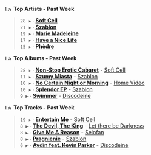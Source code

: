 <!--START_LASTFM_ARTISTS:{"period": "7day", "rows": 5}-->
<a href="https://last.fm" target="_blank"><img src="https://user-images.githubusercontent.com/17434202/215290617-e793598d-d7c9-428f-9975-156db1ba89cc.svg" alt="Last.fm Logo" width="18" height="13"/></a> **Top Artists - Past Week**

> `28 ▶️` ∙ **[Soft Cell](https://www.last.fm/music/Soft+Cell)**<br/>
> `21 ▶️` ∙ **[Szablon](https://www.last.fm/music/Szablon)**<br/>
> `19 ▶️` ∙ **[Marie Madeleine](https://www.last.fm/music/Marie+Madeleine)**<br/>
> `17 ▶️` ∙ **[Have a Nice Life](https://www.last.fm/music/Have+a+Nice+Life)**<br/>
> `15 ▶️` ∙ **[Phèdre](https://www.last.fm/music/Ph%C3%A8dre)**<br/>
<!--END_LASTFM_ARTISTS-->

<!--START_LASTFM_ALBUMS:{"period": "7day", "rows": 5}-->
<a href="https://last.fm" target="_blank"><img src="https://user-images.githubusercontent.com/17434202/215290617-e793598d-d7c9-428f-9975-156db1ba89cc.svg" alt="Last.fm Logo" width="18" height="13"/></a> **Top Albums - Past Week**

> `28 ▶️` ∙ **[Non-Stop Erotic Cabaret](https://www.last.fm/music/Soft+Cell/Non-Stop+Erotic+Cabaret)** - [Soft Cell](https://www.last.fm/music/Soft+Cell)<br/>
> `11 ▶️` ∙ **[Szumy Miasta](https://www.last.fm/music/Szablon/Szumy+Miasta)** - [Szablon](https://www.last.fm/music/Szablon)<br/>
> `10 ▶️` ∙ **[No Certain Night or Morning](https://www.last.fm/music/Home+Video/No+Certain+Night+or+Morning)** - [Home Video](https://www.last.fm/music/Home+Video)<br/>
> `10 ▶️` ∙ **[Splendor EP](https://www.last.fm/music/Szablon/Splendor+EP)** - [Szablon](https://www.last.fm/music/Szablon)<br/>
> `9 ▶️` ∙ **[Swimmer](https://www.last.fm/music/Discodeine/Swimmer)** - [Discodeine](https://www.last.fm/music/Discodeine)<br/>
<!--END_LASTFM_ALBUMS-->

<!--START_LASTFM_TRACKS:{"period": "7day", "rows": 5}-->
<a href="https://last.fm" target="_blank"><img src="https://user-images.githubusercontent.com/17434202/215290617-e793598d-d7c9-428f-9975-156db1ba89cc.svg" alt="Last.fm Logo" width="18" height="13"/></a> **Top Tracks - Past Week**

> `19 ▶️` ∙ **[Entertain Me](https://www.last.fm/music/Soft+Cell/_/Entertain+Me)** - [Soft Cell](https://www.last.fm/music/Soft+Cell)<br/>
> `8 ▶️` ∙ **[The Devil, The King](https://www.last.fm/music/Let+there+be+Darkness/_/The+Devil,+The+King)** - [Let there be Darkness](https://www.last.fm/music/Let+there+be+Darkness)<br/>
> `8 ▶️` ∙ **[Give Me A Reason](https://www.last.fm/music/Selofan/_/Give+Me+A+Reason)** - [Selofan](https://www.last.fm/music/Selofan)<br/>
> `8 ▶️` ∙ **[Pragnienie](https://www.last.fm/music/Szablon/_/Pragnienie)** - [Szablon](https://www.last.fm/music/Szablon)<br/>
> `6 ▶️` ∙ **[Aydin feat. Kevin Parker](https://www.last.fm/music/Discodeine/_/Aydin+feat.+Kevin+Parker)** - [Discodeine](https://www.last.fm/music/Discodeine)<br/>
<!--END_LASTFM_TRACKS-->